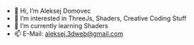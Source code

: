- 👋 Hi, I’m Aleksej Domovec
- 👀 I’m interested in ThreeJs, Shaders, Creative Coding Stuff
- 🌱 I’m currently learning Shaders
- 📫 E-Mail: aleksej.3dweb@gmail.com

